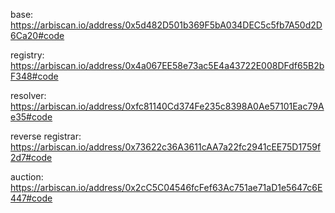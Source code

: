 
base:
https://arbiscan.io/address/0x5d482D501b369F5bA034DEC5c5fb7A50d2D6Ca20#code

registry:
https://arbiscan.io/address/0x4a067EE58e73ac5E4a43722E008DFdf65B2bF348#code

resolver:
https://arbiscan.io/address/0xfc81140Cd374Fe235c8398A0Ae57101Eac79Ae35#code

reverse registrar:
https://arbiscan.io/address/0x73622c36A3611cAA7a22fc2941cEE75D1759f2d7#code

auction:
https://arbiscan.io/address/0x2cC5C04546fcFef63Ac751ae71aD1e5647c6E447#code
